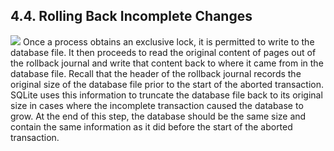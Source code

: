 ## 4\.4\.  Rolling Back Incomplete Changes


![](images/ac/rollback-3.gif)
Once a process obtains an exclusive lock, it is permitted
to write to the database file. It then proceeds to read the
original content of pages out of the rollback journal and write
that content back to where it came from in the database file.
Recall that the header of the rollback journal records the original
size of the database file prior to the start of the aborted
transaction. SQLite uses this information to truncate the
database file back to its original size in cases where the
incomplete transaction caused the database to grow. At the
end of this step, the database should be the same size and
contain the same information as it did before the start of
the aborted transaction.


  


